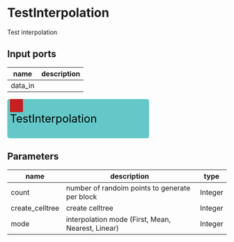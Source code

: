 
# TestInterpolation
Test interpolation

## Input ports
|name|description|
|-|-|
|data_in||


<svg width="325.79999999999995" height="90" >
<rect x="0" y="0" width="325.79999999999995" height="90" rx="5" ry="5" style="fill:#64c8c8ff;" />
<rect x="6.0" y="0" width="30" height="30" rx="0" ry="0" style="fill:#c81e1eff;" >
<title>data_in</title></rect>
<title>data_in</title></rect><text x="6.0" y="54.0" font-size="1.7999999999999998em">TestInterpolation</text></svg>



## Parameters
|name|description|type|
|-|-|-|
|count|number of randoim points to generate per block|Integer|
|create_celltree|create celltree|Integer|
|mode|interpolation mode (First, Mean, Nearest, Linear)|Integer|
